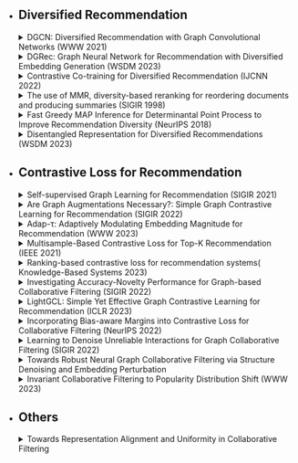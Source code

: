 + ## Diversified Recommendation
    <details>
  　<summary>DGCN: Diversified Recommendation with Graph Convolutional Networks (WWW 2021)</summary>

    - [[paper]](https://dl.acm.org/doi/abs/10.1145/3442381.3449835) [[code]](https://github.com/tsinghua-fib-lab/DGCN)
    </details>


    <details>
  　<summary>DGRec: Graph Neural Network for Recommendation with Diversified Embedding Generation (WSDM 2023)</summary>

    - 類似度が最小になるように隣接ノードのアイテムをサンプリング，カテゴリ内のアイテム数が少ないアイテムが重要になるように重みづけ
    - [[paper]](https://arxiv.org/abs/2211.10486) [[code]](https://github.com/YangLiangwei/DGRec)
    </details>


    <details>
  　<summary>Contrastive Co-training for Diversified Recommendation (IJCNN 2022)</summary>

    - 普通のグラフと対照学習用のグラフで共同学習
    - 対照学習に用いるアイテムを相互作用数の逆数やカテゴリ数の逆数の比率でサンプリング
    - [[paper]](https://www.amazon.science/publications/contrastive-so-training-for-diversified-recommendation)
    </details>


    <details> 
  　<summary>The use of MMR, diversity-based reranking for reordering documents and producing summaries (SIGIR 1998)</summary>

    - 多様性のベースライン
    - 後処理による並べ替え
    - [[paper]](https://dl.acm.org/doi/10.1145/290941.291025)
    </details>


    <details>
  　<summary>Fast Greedy MAP Inference for Determinantal Point Process to Improve Recommendation Diversity (NeurIPS 2018)</summary>

    - 多様性のベースライン2
    - 後処理による並べ替え
    - [[paper]](https://arxiv.org/abs/1709.05135)
    </details>


    <details>
  　<summary>Disentangled Representation for Diversified Recommendations (WSDM 2023)</summary>

    - 識別器を用いてカテゴリに依存する表現と依存しない表現を獲得
    - [[paper]](https://arxiv.org/abs/2301.05492) [[code]](https://github.com/Xiaoyinggit/DCRS)
    </details>

+ ## Contrastive Loss for Recommendation 

  <details>
  <summary>Self-supervised Graph Learning for Recommendation (SIGIR 2021)</summary>

  - 対照学習を用いた推薦システムのベースとなる論文
  - グラフに2種類の拡張を加えたそれぞれのユーザ同士・アイテム同士を比較
  - 拡張はノードドロップアウト、エッジドロップアウト、ランダムウォークの3種類
  - [[paper]](https://arxiv.org/abs/2010.10783) [[code]](https://github.com/wujcan/SGL-Torch)
  </details>


  <details>
  <summary>Are Graph Augmentations Necessary?: Simple Graph Contrastive Learning for Recommendation (SIGIR 2022)</summary>

  - グラフの拡張の代わりに各層の埋め込みベクトルにノイズを加えてデータ拡張
  - [[paper]](https://arxiv.org/abs/2112.08679) [[code]](https://github.com/Coder-Yu/QRec)
  </details>

  <details>
  <summary>Adap-τ: Adaptively Modulating Embedding Magnitude for Recommendation (WWW 2023)</summary>

  - 対照損失で用いるハイパーパラメータ$\tau$の値をスコアから自動的に決定する
  - [[paper]](https://arxiv.org/abs/2302.04775) [[code]](https://github.com/junkangwu/Adap_tau)
  </details>

  <details>
  <summary>Multisample-Based Contrastive Loss for Top-K Recommendation (IEEE 2021)</summary>

  - [[paper]](https://ieeexplore.ieee.org/document/9609670) [[code]](https://github.com/haotangxjtu/MSCL)
  </details>

  <details>
  <summary>Ranking-based contrastive loss for recommendation systems( Knowledge-Based Systems 2023)</summary>

  - [[paper]](https://www.sciencedirect.com/science/article/pii/S095070512201276X) [[code]](https://github.com/haotangxjtu/RCL)
  </details>

  <details>
  <summary>Investigating Accuracy-Novelty Performance for Graph-based Collaborative Filtering (SIGIR 2022)</summary>

  - 正規化係数の値を変える
  - より高次の要素を取り込んだ埋め込みを得られ、新規性向上
  - [[paper]](https://arxiv.org/abs/2204.12326)
  </details>


  <details>
  <summary>LightGCL: Simple Yet Effective Graph Contrastive Learning for Recommendation (ICLR 2023)</summary>

  - [[paper]](https://arxiv.org/abs/2302.08191) [[code]](https://github.com/HKUDS/LightGCL)
  </details>

  <details>
  <summary>Incorporating Bias-aware Margins into Contrastive Loss for Collaborative Filtering (NeurIPS 2022)</summary>

  - インタラクション数のみを考慮した推薦でマージンを取る
  - [[paper]](https://arxiv.org/abs/2210.11054) [[code]](https://github.com/anzhang314/BC-Loss)
  </details>

  <details>
  <summary>Learning to Denoise Unreliable Interactions for Graph Collaborative Filtering (SIGIR 2022)</summary>

  - 1回畳み込んだときのユーザとアイテムのスコアが低い場合ノイズとしてエッジを削除
  - 多様性を維持するためにユーザと未観測のアイテム間のエッジを追加
  - [[paper]](https://dl.acm.org/doi/abs/10.1145/3477495.3531889) [[code]](https://github.com/ChangxinTian/RGCF)
  </details>


  <details>
  <summary>Towards Robust Neural Graph Collaborative Filtering via Structure Denoising and Embedding Perturbation</summary>

  - 埋め込みベクトルにノイズを与える際に自分以外の埋め込みベクトルを使用
  - [[paper]](https://dl.acm.org/doi/10.1145/3568396)
  </details>

  <details>
  <summary>Invariant Collaborative Filtering to Popularity Distribution Shift (WWW 2023)</summary>

  - 推薦の要因を人気による要因とアイテムそのものによる要因に分割
  - [[paper]](https://arxiv.org/abs/2302.05328) [[code]](https://github.com/anzhang314/InvCF)
  </details>


+ ## Others
  <details>
  <summary>Towards Representation Alignment and Uniformity in Collaborative Filtering</summary>

  - AlignmentとUniformityを直接最適化する損失関数を提案
  - [[paper]](https://arxiv.org/abs/2206.12811) [[code]](https://github.com/THUwangcy/DirectAU)
  </details>

